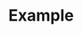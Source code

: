 <!--
SPDX-FileCopyrightText: 2022 The Standard Authors

SPDX-License-Identifier: Unlicense
-->
# Example
